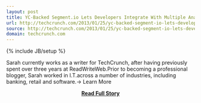 ```yaml
---
layout: post
title: YC-Backed Segment.io Lets Developers Integrate With Multiple Analytics Providers In Hours, Not Weeks
url: http://techcrunch.com/2013/01/25/yc-backed-segment-io-lets-developers-integrate-with-multiple-analytics-providers-in-hours-not-weeks/
source: http://techcrunch.com/2013/01/25/yc-backed-segment-io-lets-developers-integrate-with-multiple-analytics-providers-in-hours-not-weeks/
domain: techcrunch.com
---
```

{% include JB/setup %}<p>Sarah currently works as a writer for TechCrunch, after having previously spent over three years at ReadWriteWeb.Prior to becoming a professional blogger, Sarah worked in I.T.across a number of industries, including banking, retail and software.→ Learn More</p>
<center><p><a href="http://techcrunch.com/2013/01/25/yc-backed-segment-io-lets-developers-integrate-with-multiple-analytics-providers-in-hours-not-weeks/" style='padding:25px; font-sze:18px; font-weight: bold;'>Read Full Story</a></p></center>
